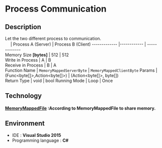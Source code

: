 # Process Communication
## Description
Let the two different process to communication.  
　 | Process A            (Server) | Process B       (Client)
------------- |------------ | -------------        
Memory Size **\[bytes\]** | 512 | 512    
Write in Process | A         |       B   
Receive in Process | B      |       A  
Function Name | `MemoryMappedServerByte` |   `MemoryMappedClientByte`
Params |  (Func<byte\[\]>,Action<byte\[\]>) | (Action<byte\[\]>, byte\[\])  
Return Type | void | bool
Running Mode | Loop | Once
## Technology
#### [MemoryMappedFile](https://docs.microsoft.com/en-us/dotnet/api/system.io.memorymappedfiles.memorymappedfile?view=net-5.0 "Title") :According to MemoryMappedFile to share memory.
## Environment
* IDE : **Visual Studio 2015** 
* Programming language : **C#**
